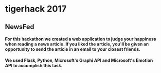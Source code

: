 # tigerhack 2017
## NewsFed
#### For this hackathon we created a web application to judge your happiness when reading a news article.  If you liked the article, you'll be given an opportunity to send the article in an email to your closest friends.
#### We used Flask, Python, Microsoft's Graphi API and Microsoft's Emotion API to accomplish this task.
